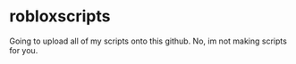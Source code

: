 # robloxscripts
Going to upload all of my scripts onto this github. No, im not making scripts for you.
